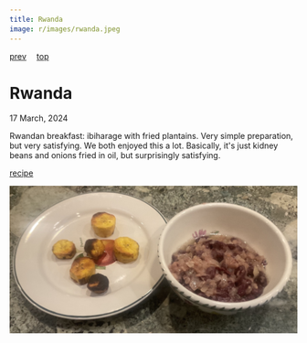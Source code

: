 ```yaml
---
title: Rwanda
image: r/images/rwanda.jpeg
---
```

[prev](russia.md)&emsp;
[top](../index.md)&emsp;
# Rwanda
17 March, 2024

Rwandan breakfast: ibiharage with fried plantains. Very simple
preparation, but very satisfying. We both enjoyed this a
lot. Basically, it's just kidney beans and onions fried in oil, but
surprisingly satisfying.

[recipe](https://blog.remitly.com/lifestyle-culture/nationaldishes-ibiharage-burundi-national-dish)

![breakfast](images/rwanda.jpeg)

